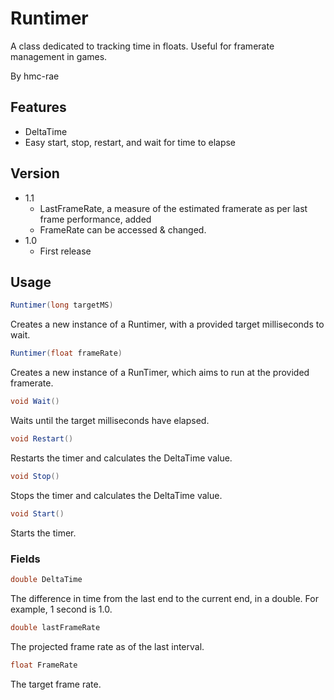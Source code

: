 # Runtimer
A class dedicated to tracking time in floats. Useful for framerate management in games.

By hmc-rae

## Features
 - DeltaTime
 - Easy start, stop, restart, and wait for time to elapse
 
## Version
 - 1.1
	- LastFrameRate, a measure of the estimated framerate as per last frame performance, added
	- FrameRate can be accessed & changed.
 - 1.0
	- First release

## Usage

```csharp
Runtimer(long targetMS)
```
Creates a new instance of a Runtimer, with a provided target milliseconds to wait.

```csharp
Runtimer(float frameRate)
```
Creates a new instance of a RunTimer, which aims to run at the provided framerate.

```csharp
void Wait()
```
Waits until the target milliseconds have elapsed.

```csharp
void Restart()
```
Restarts the timer and calculates the DeltaTime value.

```csharp 
void Stop()
```
Stops the timer and calculates the DeltaTime value.

```csharp
void Start()
```
Starts the timer.

### Fields
```csharp
double DeltaTime
```
The difference in time from the last end to the current end, in a double. For example, 1 second is 1.0.

```csharp
double lastFrameRate
```
The projected frame rate as of the last interval.

```csharp
float FrameRate
```
The target frame rate.